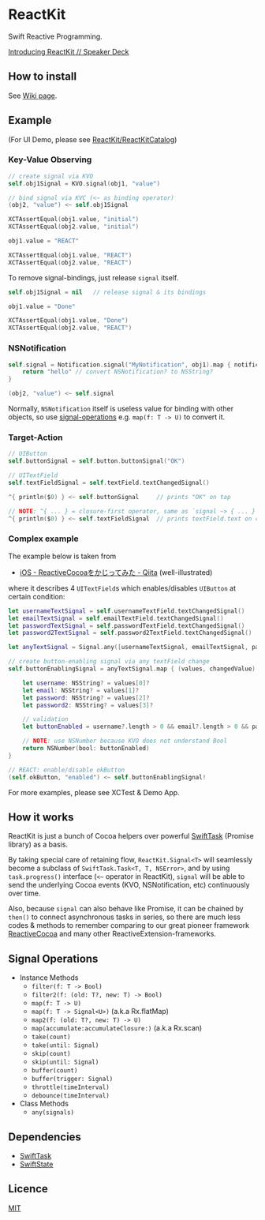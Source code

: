 ReactKit
========

Swift Reactive Programming.

[Introducing ReactKit // Speaker Deck](https://speakerdeck.com/inamiy/introducing-reactkit)


## How to install

See [Wiki page](https://github.com/ReactKit/ReactKit/wiki/How-to-install).


## Example

(For UI Demo, please see [ReactKit/ReactKitCatalog](https://github.com/ReactKit/ReactKitCatalog))

### Key-Value Observing

```swift
// create signal via KVO
self.obj1Signal = KVO.signal(obj1, "value")

// bind signal via KVC (<~ as binding operator)
(obj2, "value") <~ self.obj1Signal

XCTAssertEqual(obj1.value, "initial")
XCTAssertEqual(obj2.value, "initial")

obj1.value = "REACT"

XCTAssertEqual(obj1.value, "REACT")
XCTAssertEqual(obj2.value, "REACT")
```

To remove signal-bindings, just release `signal` itself.

```swift
self.obj1Signal = nil   // release signal & its bindings

obj1.value = "Done"

XCTAssertEqual(obj1.value, "Done")
XCTAssertEqual(obj2.value, "REACT")
```

### NSNotification

```swift
self.signal = Notification.signal("MyNotification", obj1).map { notification -> NSString? in
    return "hello" // convert NSNotification? to NSString?
}

(obj2, "value") <~ self.signal
```

Normally, `NSNotification` itself is useless value for binding with other objects, so use [signal-operations](#signal-operations) e.g. `map(f: T -> U)` to convert it.

### Target-Action

```swift
// UIButton
self.buttonSignal = self.button.buttonSignal("OK")

// UITextField
self.textFieldSignal = self.textField.textChangedSignal()

^{ println($0) } <~ self.buttonSignal     // prints "OK" on tap

// NOTE: ^{ ... } = closure-first operator, same as `signal ~> { ... }`
^{ println($0) } <~ self.textFieldSignal  // prints textField.text on change
```

### Complex example

The example below is taken from

- [iOS - ReactiveCocoaをかじってみた - Qiita](http://qiita.com/paming/items/9ac189ab0fe5b25fe722) (well-illustrated)

where it describes 4 `UITextField`s which enables/disables `UIButton` at certain condition:

```swift
let usernameTextSignal = self.usernameTextField.textChangedSignal()
let emailTextSignal = self.emailTextField.textChangedSignal()
let passwordTextSignal = self.passwordTextField.textChangedSignal()
let password2TextSignal = self.password2TextField.textChangedSignal()

let anyTextSignal = Signal.any([usernameTextSignal, emailTextSignal, passwordTextSignal, password2TextSignal])

// create button-enabling signal via any textField change
self.buttonEnablingSignal = anyTextSignal.map { (values, changedValue) -> NSNumber? in

    let username: NSString? = values[0]?
    let email: NSString? = values[1]?
    let password: NSString? = values[2]?
    let password2: NSString? = values[3]?

    // validation
    let buttonEnabled = username?.length > 0 && email?.length > 0 && password?.length >= MIN_PASSWORD_LENGTH && password? == password2?

    // NOTE: use NSNumber because KVO does not understand Bool
    return NSNumber(bool: buttonEnabled)
}

// REACT: enable/disable okButton
(self.okButton, "enabled") <~ self.buttonEnablingSignal!
```

For more examples, please see XCTest & Demo App.


## How it works

ReactKit is just a bunch of Cocoa helpers over powerful [SwiftTask](https://github.com/inamiy/SwiftTask) (Promise library) as a basis.

By taking special care of retaining flow, `ReactKit.Signal<T>` will seamlessly become a subclass of `SwiftTask.Task<T, T, NSError>`, and by using `task.progress()` interface (`<~` operator in ReactKit), `signal` will be able to send the underlying Cocoa events (KVO, NSNotification, etc) continuously over time.

Also, because `signal` can also behave like Promise, it can be chained by `then()` to connect asynchronous tasks in series, so there are much less codes & methods to remember comparing to our great pioneer framework [ReactiveCocoa](https://github.com/ReactiveCocoa/ReactiveCocoa) and many other ReactiveExtension-frameworks.


## Signal Operations

- Instance Methods
  - `filter(f: T -> Bool)`
  - `filter2(f: (old: T?, new: T) -> Bool)`
  - `map(f: T -> U)`
  - `map(f: T -> Signal<U>)` (a.k.a Rx.flatMap)
  - `map2(f: (old: T?, new: T) -> U)`
  - `map(accumulate:accumulateClosure:)` (a.k.a Rx.scan)
  - `take(count)`
  - `take(until: Signal)`
  - `skip(count)`
  - `skip(until: Signal)`
  - `buffer(count)`
  - `buffer(trigger: Signal)`
  - `throttle(timeInterval)`
  - `debounce(timeInterval)`
- Class Methods
  - `any(signals)`


## Dependencies

- [SwiftTask](https://github.com/ReactKit/SwiftTask)
- [SwiftState](https://github.com/ReactKit/SwiftState)


## Licence

[MIT](https://github.com/inamiy/ReactKit/blob/master/LICENSE)

